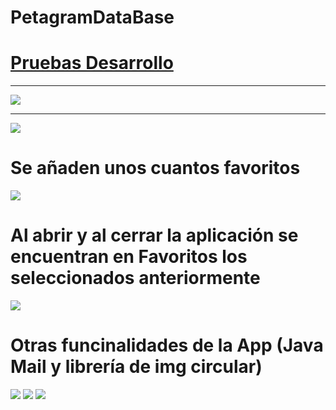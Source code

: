 # PetagramDataBase
<a href="https://github.com/DanielSemilleroUAO/PetagramDataBase/tree/master/PruebasDesarrollo"><h1>Pruebas Desarrollo</h1></a>
<hr>
<img src="https://github.com/DanielSemilleroUAO/PetagramDataBase/blob/master/PruebasDesarrollo/BaseDatos1.PNG"/>
<hr>
<img src="https://github.com/DanielSemilleroUAO/PetagramDataBase/blob/master/PruebasDesarrollo/Screenshot_20200730-211450.png"/>
<h1>Se añaden unos cuantos favoritos</h1>
<img src="https://github.com/DanielSemilleroUAO/PetagramDataBase/blob/master/PruebasDesarrollo/Screenshot_20200730-211510.png"/>
<h1>Al abrir y al cerrar la aplicación se encuentran en Favoritos los seleccionados anteriormente</h1>
<img src="https://github.com/DanielSemilleroUAO/PetagramDataBase/blob/master/PruebasDesarrollo/Screenshot_20200730-212758%5B1%5D.png"/>
<h1>Otras funcinalidades de la App (Java Mail y librería de img circular)</h1>
<img src="https://github.com/DanielSemilleroUAO/PetagramDataBase/blob/master/PruebasDesarrollo/Screenshot_20200729-161057.png"/>
<img src="https://github.com/DanielSemilleroUAO/PetagramDataBase/blob/master/PruebasDesarrollo/PruebaDeEnvioCorreo.PNG"/>
<img src="https://github.com/DanielSemilleroUAO/PetagramDataBase/blob/master/PruebasDesarrollo/Screenshot_20200729-163821.png"/>
